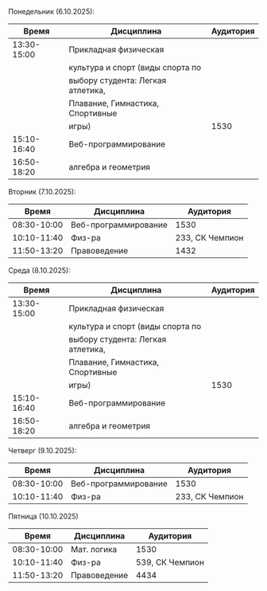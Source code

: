  Понедельник (6.10.2025):
    
| Время       | Дисциплина                         | Аудитория |
| ----------- | ---------------------------------- | --------- |
| 13:30-15:00 | Прикладная физическая              |           |
|             | культура и спорт (виды спорта по   |           |
|             | выбору студента: Легкая атлетика,  |           |
|             | Плавание, Гимнастика, Спортивные   |           |
|             | игры) | 1530                       |           |
| 15:10-16:40 | Веб-программирование               |           |
| 16:50-18:20 | алгебра и геометрия                |           |


Вторник (7.10.2025):

| Время       | Дисциплина           | Аудитория            |
| ----------- | -------------------- | -------------------- |
| 08:30-10:00 | Веб-программирование | 1530                 |
| 10:10-11:40 | Физ-ра               | 233, СК Чемпион      |
| 11:50-13:20 | Правоведение         | 1432                 | 



 Среда (8.10.2025):
    
| Время       | Дисциплина                         | Аудитория |
| ----------- | ---------------------------------- | --------- |
| 13:30-15:00 | Прикладная физическая              |           |
|             | культура и спорт (виды спорта по   |           |
|             | выбору студента: Легкая атлетика,  |           |
|             | Плавание, Гимнастика, Спортивные   |           |
|             | игры) | 1530                       |           |
| 15:10-16:40 | Веб-программирование               |           |
| 16:50-18:20 | алгебра и геометрия                |           |


    
Четверг (9.10.2025):

| Время       | Дисциплина           | Аудитория            |
| ----------- | -------------------- | -------------------- |
| 08:30-10:00 | Веб-программирование | 1530                 |
| 10:10-11:40 | Физ-ра               | 233, СК Чемпион      |



Пятница (10.10.2025)

| Время       | Дисциплина           | Аудитория            |
| ----------- | -------------------- | -------------------- |
| 08:30-10:00 | Мат. логика          | 1530                 |
| 10:10-11:40 | Физ-ра               | 539, СК Чемпион      |
| 11:50-13:20 | Правоведение         | 4434                 | 